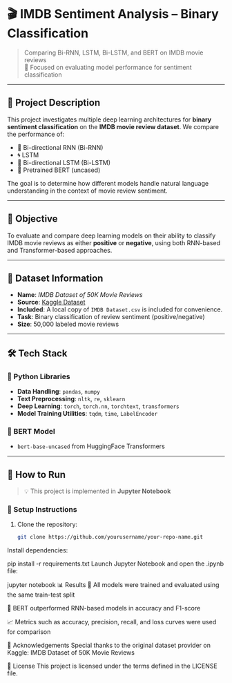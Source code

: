 # 🎬 IMDB Sentiment Analysis – Binary Classification

> Comparing Bi-RNN, LSTM, Bi-LSTM, and BERT on IMDB movie reviews  
> 🧪 Focused on evaluating model performance for sentiment classification

---

## 📌 Project Description

This project investigates multiple deep learning architectures for **binary sentiment classification** on the **IMDB movie review dataset**. We compare the performance of:

- 🔁 Bi-directional RNN (Bi-RNN)
- 🌀 LSTM
- 🔁 Bi-directional LSTM (Bi-LSTM)
- 🤖 Pretrained BERT (uncased)

The goal is to determine how different models handle natural language understanding in the context of movie review sentiment.

---

## 🎯 Objective

To evaluate and compare deep learning models on their ability to classify IMDB movie reviews as either **positive** or **negative**, using both RNN-based and Transformer-based approaches.

---

## 📂 Dataset Information

- **Name**: *IMDB Dataset of 50K Movie Reviews*  
- **Source**: [Kaggle Dataset](https://www.kaggle.com/datasets/lakshmi25npathi/imdb-dataset-of-50k-movie-reviews)  
- **Included**: A local copy of `IMDB Dataset.csv` is included for convenience.  
- **Task**: Binary classification of review sentiment (positive/negative)  
- **Size**: 50,000 labeled movie reviews

---

## 🛠️ Tech Stack

### 🐍 Python Libraries

- **Data Handling**: `pandas`, `numpy`
- **Text Preprocessing**: `nltk`, `re`, `sklearn`
- **Deep Learning**: `torch`, `torch.nn`, `torchtext`, `transformers`
- **Model Training Utilities**: `tqdm`, `time`, `LabelEncoder`

### 🤖 BERT Model

- `bert-base-uncased` from HuggingFace Transformers

---

## 🚀 How to Run

> 💡 This project is implemented in **Jupyter Notebook**

### 🧰 Setup Instructions

1. Clone the repository:
   ```bash
   git clone https://github.com/yourusername/your-repo-name.git

Install dependencies:


pip install -r requirements.txt
Launch Jupyter Notebook and open the .ipynb file:


jupyter notebook
📊 Results
📌 All models were trained and evaluated using the same train-test split

🧪 BERT outperformed RNN-based models in accuracy and F1-score

📈 Metrics such as accuracy, precision, recall, and loss curves were used for comparison

🙏 Acknowledgements
Special thanks to the original dataset provider on Kaggle:
IMDB Dataset of 50K Movie Reviews

📄 License
This project is licensed under the terms defined in the LICENSE file.